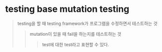 # testing base mutation testing

> testing을 할 때 testing framework가 프로그램을 수정하면서 테스트하는 것
>
> > mutation이 있을 때 fail을 하는지를 테스트하는 것
> >
> > > test에 대한 test라고 표현할 수 있다.
